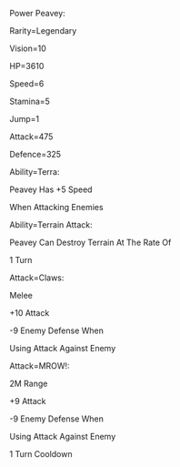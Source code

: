 Power Peavey:

Rarity=Legendary

Vision=10

HP=3610

Speed=6

Stamina=5

Jump=1

Attack=475

Defence=325

Ability=Terra:

Peavey Has +5 Speed

When Attacking Enemies

Ability=Terrain Attack:

Peavey Can Destroy Terrain At The Rate Of

1 Turn

Attack=Claws:

Melee

+10 Attack

-9 Enemy Defense When

Using Attack Against Enemy

Attack=MROW!:

2M Range

+9 Attack

-9 Enemy Defense When

Using Attack Against Enemy

1 Turn Cooldown
